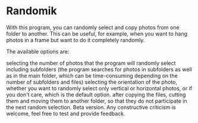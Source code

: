 # Randomik
With this program, you can randomly select and copy photos from one folder to another. This can be useful, for example, when you want to hang photos in a frame but want to do it completely randomly.

The available options are:

selecting the number of photos that the program will randomly select
including subfolders (the program searches for photos in subfolders as well as in the main folder, which can be time-consuming depending on the number of subfolders and files)
selecting the orientation of the photo, whether you want to randomly select only vertical or horizontal photos, or if you don't care, which is the default option.
after copying the files, cutting them and moving them to another folder, so that they do not participate in the next random selection.
Beta version. Any constructive criticism is welcome, feel free to test and provide feedback.
